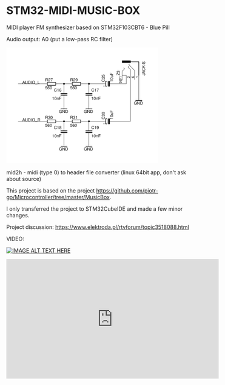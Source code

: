 # STM32-MIDI-MUSIC-BOX
MIDI player FM synthesizer based on STM32F103CBT6 - Blue Pill

Audio output: A0 (put a low-pass RC filter)

<img src="https://github.com/US4LKW/STM32-MIDI-MUSIC-BOX/blob/main/Img/RC-filter.png" width="400"/>

mid2h - midi (type 0) to header file converter (linux 64bit app, don't ask about source)

This project is based on the project https://github.com/piotr-go/Microcontroller/tree/master/MusicBox.

I only transferred the project to STM32CubeIDE and made a few minor changes.

Project discussion: https://www.elektroda.pl/rtvforum/topic3518088.html

VIDEO:

[![IMAGE ALT TEXT HERE](https://i.ytimg.com/vi/K8pzjLzDs2E/sddefault.jpg)](https://www.youtube.com/watch?v=K8pzjLzDs2E)

<iframe width="560" height="315" src="https://www.youtube.com/embed/K8pzjLzDs2E?si=8Mowu5kYd1aErAuP" title="YouTube video player" frameborder="0" allow="accelerometer; autoplay; clipboard-write; encrypted-media; gyroscope; picture-in-picture; web-share" referrerpolicy="strict-origin-when-cross-origin" allowfullscreen></iframe>
